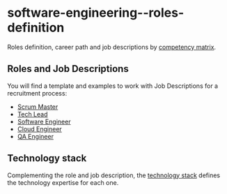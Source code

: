 # software-engineering--roles-definition

Roles definition, career path and job descriptions by [competency matrix](./competency-matrix.md).

## Roles and Job Descriptions

You will find a template and examples to work with Job Descriptions for a recruitment process:

- [Scrum Master](./job_descriptions/scrum_master.md)
- [Tech Lead](./job_descriptions/tech_lead.md)
- [Software Engineer](./job_descriptions/software_engineer.md)
- [Cloud Engineer](./job_descriptions/cloud_engineer.md)
- [QA Engineer](./job_descriptions/qa_engineer.md)

## Technology stack

Complementing the role and job description, the [technology stack](./technology_stack.md) defines the technology expertise for each one.